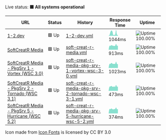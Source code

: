 Live status: <!--live status--> **🟩 All systems operational**

<!--start: status pages-->

| URL | Status | History | Response Time | Uptime |
| --- | ------ | ------- | ------------- | ------ |
| [1-2.dev](https://1-2.dev) | 🟩 Up | [1-2-dev.yml](https://github.com/softcreatr/statuspage/commits/main/history/1-2-dev.yml) | <img alt="Response time graph" src="./graphs/1-2-dev.png" height="20"> 1044ms | ![Uptime 100.00%](https://img.shields.io/endpoint?url=https%3A%2F%2Fraw.githubusercontent.com%2Fsoftcreatr%2Fstatuspage%2Fmain%2Fapi%2F1-2-dev%2Fuptime.json)
| [SoftCreatR Media](https://www.softcreatr.com) | 🟩 Up | [soft-creat-r-media.yml](https://github.com/softcreatr/statuspage/commits/main/history/soft-creat-r-media.yml) | <img alt="Response time graph" src="./graphs/soft-creat-r-media.png" height="20"> 913ms | ![Uptime 100.00%](https://img.shields.io/endpoint?url=https%3A%2F%2Fraw.githubusercontent.com%2Fsoftcreatr%2Fstatuspage%2Fmain%2Fapi%2Fsoft-creat-r-media%2Fuptime.json)
| [SoftCreatR Media - PkgSrv 1 - Vortex (WSC 3.0)](https://shop.softcreatr.com/update/1-vortex/) | 🟩 Up | [soft-creat-r-media-pkg-srv-1-vortex-wsc-3-0.yml](https://github.com/softcreatr/statuspage/commits/main/history/soft-creat-r-media-pkg-srv-1-vortex-wsc-3-0.yml) | <img alt="Response time graph" src="./graphs/soft-creat-r-media-pkg-srv-1-vortex-wsc-3-0.png" height="20"> 1023ms | ![Uptime 100.00%](https://img.shields.io/endpoint?url=https%3A%2F%2Fraw.githubusercontent.com%2Fsoftcreatr%2Fstatuspage%2Fmain%2Fapi%2Fsoft-creat-r-media-pkg-srv-1-vortex-wsc-3-0%2Fuptime.json)
| [SoftCreatR Media - PkgSrv 2 - Tornado (WSC 3.1)](https://shop.softcreatr.com/update/2-tornado/) | 🟩 Up | [soft-creat-r-media-pkg-srv-2-tornado-wsc-3-1.yml](https://github.com/softcreatr/statuspage/commits/main/history/soft-creat-r-media-pkg-srv-2-tornado-wsc-3-1.yml) | <img alt="Response time graph" src="./graphs/soft-creat-r-media-pkg-srv-2-tornado-wsc-3-1.png" height="20"> 473ms | ![Uptime 100.00%](https://img.shields.io/endpoint?url=https%3A%2F%2Fraw.githubusercontent.com%2Fsoftcreatr%2Fstatuspage%2Fmain%2Fapi%2Fsoft-creat-r-media-pkg-srv-2-tornado-wsc-3-1%2Fuptime.json)
| [SoftCreatR Media - PkgSrv 5 - Hurricane (WSC 5.2)](https://shop.softcreatr.com/update/5-hurricane/) | 🟩 Up | [soft-creat-r-media-pkg-srv-5-hurricane-wsc-5-2.yml](https://github.com/softcreatr/statuspage/commits/main/history/soft-creat-r-media-pkg-srv-5-hurricane-wsc-5-2.yml) | <img alt="Response time graph" src="./graphs/soft-creat-r-media-pkg-srv-5-hurricane-wsc-5-2.png" height="20"> 374ms | ![Uptime 100.00%](https://img.shields.io/endpoint?url=https%3A%2F%2Fraw.githubusercontent.com%2Fsoftcreatr%2Fstatuspage%2Fmain%2Fapi%2Fsoft-creat-r-media-pkg-srv-5-hurricane-wsc-5-2%2Fuptime.json)

<!--end: status pages-->

Icon made from [Icon Fonts](http://www.onlinewebfonts.com/icon) is licensed by CC BY 3.0
